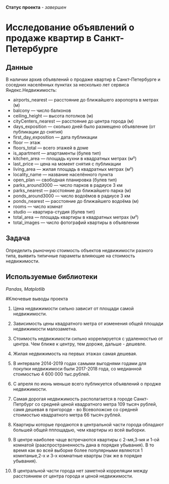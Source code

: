 **Статус проекта** - *завершен*

# Исследование объявлений о продаже квартир в Санкт-Петербурге

## Данные

В наличии архив объявлений о продаже квартир в Санкт-Петербурге и соседних населённых пунктах за несколько лет сервиса Яндекс.Недвижимость:

- airports_nearest — расстояние до ближайшего аэропорта в метрах (м)
- balcony — число балконов
- ceiling_height — высота потолков (м)
- cityCenters_nearest — расстояние до центра города (м)
- days_exposition — сколько дней было размещено объявление (от публикации до снятия)
- first_day_exposition — дата публикации
- floor — этаж
- floors_total — всего этажей в доме
- is_apartment — апартаменты (булев тип)
- kitchen_area — площадь кухни в квадратных метрах (м²)
- last_price — цена на момент снятия с публикации
- living_area — жилая площадь в квадратных метрах (м²)
- locality_name — название населённого пункта
- open_plan — свободная планировка (булев тип)
- parks_around3000 — число парков в радиусе 3 км
- parks_nearest — расстояние до ближайшего парка (м)
- ponds_around3000 — число водоёмов в радиусе 3 км
- ponds_nearest — расстояние до ближайшего водоёма (м)
- rooms — число комнат
- studio — квартира-студия (булев тип)
- total_area — площадь квартиры в квадратных метрах (м²)
- total_images — число фотографий квартиры в объявлении

## Задача

Определить рыночную стоимость объектов недвижимости разного типа, выявить типичные параметы влияющие на стоимость недвижимости.

## Используемые библиотеки

*Pandas, Matplotlib*

#Ключевые выводы проекта

1) Цена недвижимости сильно зависит от площади самой недвижимости.

2) Зависимость цены квадратного метра от изменения общей площади недвижимости малозаметна.

3) Стоимость недвижимости сильно коррелируется с удаленностью от центра. Чем ближе к центру, тем дороже, дальше - дешевле.

4) Жилая недвижимость на первых этажах самая дешевая.

5) В интервале 2014-2019 годах самыми выгоднями годами для покупки недвижимоси были 2017-2018 года, со медианной стоимостью 4 600 000 тыс.рублей.

6) С апреля по июнь меньше всего публикуется объявлений о продже недвижимости. 

7) Самая дорогая недвижимость располагается в городе Санкт-Петрбург cо средней ценой квадратного метра 109 тысяч рублей, самя дешевая в пригороде - во Всеволожске со средней стоимостью квадратного метра 66 тысяч рублей.

8) Квартиры которые продаются в центральной части города обладают большей общей пплощадью, чем квартиры из всей выборки.

9) В центре наиболее чаще встречаются квартиры с 2-мя,3-мя и 1-ой комнатой (рааспространенность дана в порядке убывания). В то время как во всей выборке более популярными являются 1 комнтаные,2-х и 3-х комнатные квартры (так же в порядке убывания).

10) В центральной части города нет заметной корреляции между расстоянием от центра города и ценой недвижимости.
